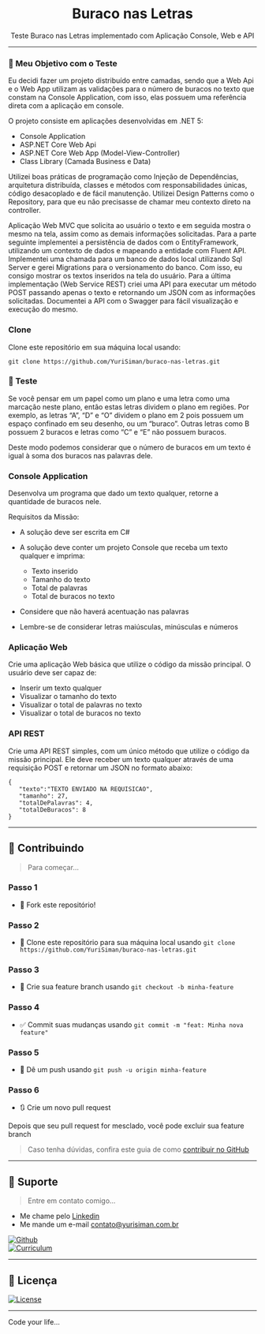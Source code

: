 <h1 align="center">Buraco nas Letras</h1>

<p align="center">Teste Buraco nas Letras implementado com Aplicação Console, Web e API</p>

---

### :dart: Meu Objetivo com o Teste

Eu decidi fazer um projeto distribuído entre camadas, sendo que a Web Api e o Web App utilizam as validações para o número de buracos no texto que constam na Console Application, com isso, elas possuem uma referência direta com a aplicação em console.

O projeto consiste em aplicações desenvolvidas em .NET 5:

- Console Application
- ASP.NET Core Web Api
- ASP.NET Core Web App (Model-View-Controller)
- Class Library (Camada Business e Data)

Utilizei boas práticas de programação como Injeção de Dependências, arquitetura distribuída, classes e métodos com responsabilidades 
únicas, código desacoplado e de fácil manutenção. Utilizei Design Patterns como o Repository, para que eu não precisasse de chamar meu 
contexto direto na controller.

Aplicação Web MVC que solicita ao usuário o texto e em seguida mostra o mesmo na tela, assim como as demais informações solicitadas. Para a parte seguinte implementei a persistência de dados com o EntityFramework, utilizando um contexto de dados e mapeando a entidade com Fluent API. Implementei uma chamada para um banco de dados local utilizando Sql Server e gerei Migrations para o versionamento do banco. Com isso, eu consigo mostrar os textos inseridos na tela do usuário. Para a última implementação (Web Service REST) criei uma API para executar um método POST passando apenas o texto e retornando um JSON com as informações solicitadas. Documentei a API com o Swagger para fácil visualização e execução do mesmo.

### Clone

Clone este repositório em sua máquina local usando:

```
git clone https://github.com/YuriSiman/buraco-nas-letras.git
```

### :dart: Teste

Se você pensar em um papel como um plano e uma letra como uma marcação neste plano, então estas letras dividem o plano em regiões. Por exemplo, as letras “A”, “D” e “O” dividem o plano em 2 pois possuem um espaço confinado em seu desenho, ou um “buraco”. Outras letras como B possuem 2 buracos e letras como “C” e “E” não possuem buracos.

Deste modo podemos considerar que o número de buracos em um texto é igual à soma dos buracos nas palavras dele.

### Console Application

Desenvolva um programa que dado um texto qualquer, retorne a quantidade de buracos nele.

Requisitos da Missão:

- A solução deve ser escrita em C#

- A solução deve conter um projeto Console que receba um texto qualquer e imprima:
  - Texto inserido
  - Tamanho do texto
  - Total de palavras
  - Total de buracos no texto
  
- Considere que não haverá acentuação nas palavras

- Lembre-se de considerar letras maiúsculas, minúsculas e números


### Aplicação Web

Crie uma aplicação Web básica que utilize o código da missão principal. O usuário deve ser capaz de:

- Inserir um texto qualquer
- Visualizar o tamanho do texto
- Visualizar o total de palavras no texto
- Visualizar o total de buracos no texto


### API REST

Crie uma API REST simples, com um único método que utilize o código da missão principal. Ele deve receber um texto qualquer através de uma requisição POST e retornar um JSON no formato abaixo:

```
{  
   "texto":"TEXTO ENVIADO NA REQUISICAO",
   "tamanho": 27,
   "totalDePalavras": 4,
   "totalDeBuracos": 8
}
```

---

## :thinking: Contribuindo

> Para começar...

### Passo 1

* :fork_and_knife: Fork este repositório!

### Passo 2

* :dancers: Clone este repositório para sua máquina local usando `git clone https://github.com/YuriSiman/buraco-nas-letras.git`

### Passo 3

* :trident: Crie sua feature branch usando `git checkout -b minha-feature`

### Passo 4

* :white_check_mark: Commit suas mudanças usando `git commit -m "feat: Minha nova feature"`

### Passo 5

* :pushpin: Dê um push usando `git push -u origin minha-feature`

### Passo 6

* :arrows_clockwise: Crie um novo pull request

Depois que seu pull request for mesclado, você pode excluir sua feature branch  

> Caso tenha dúvidas, confira este guia de como [contribuir no GitHub](https://github.com/firstcontributions/first-contributions)  

---

## :speech_balloon: Suporte

> Entre em contato comigo...  

* Me chame pelo [Linkedin](https://www.linkedin.com/in/yurisiman/)  
* Me mande um e-mail [contato@yurisiman.com.br](mailto:contato@yurisiman.com.br)  

[![Github](https://img.shields.io/badge/github-profile-%237159c1?style=for-the-badge&logo=github)](https://github.com/YuriSiman)  
[![Curriculum](https://img.shields.io/badge/site-curriculum-%23563D7C?style=for-the-badge&logo=bootstrap)](https://yurisiman.com.br)  

---

## :pencil: Licença

[![License](https://img.shields.io/badge/license-mit-%23A6CE39?style=for-the-badge&logo=github)](https://github.com/YuriSiman/buraco-nas-letras/blob/master/LICENSE)   

---

Code your life...
